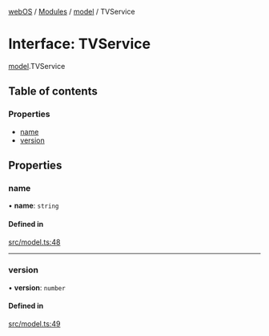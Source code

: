 [webOS](../README.md) / [Modules](../modules.md) / [model](../modules/model.md) / TVService

# Interface: TVService

[model](../modules/model.md).TVService

## Table of contents

### Properties

- [name](model.TVService.md#name)
- [version](model.TVService.md#version)

## Properties

### name

• **name**: `string`

#### Defined in

[src/model.ts:48](https://github.com/Dabolus/webos-tv/blob/405e2bb/src/model.ts#L48)

___

### version

• **version**: `number`

#### Defined in

[src/model.ts:49](https://github.com/Dabolus/webos-tv/blob/405e2bb/src/model.ts#L49)
